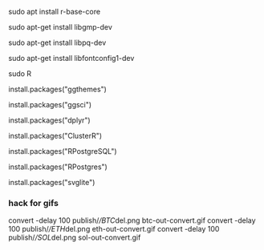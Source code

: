 sudo apt install r-base-core  

sudo apt-get install libgmp-dev

sudo apt-get install libpq-dev

sudo apt-get install libfontconfig1-dev

sudo R  

install.packages("ggthemes")  

install.packages("ggsci")  

install.packages("dplyr")  

install.packages("ClusterR")  

install.packages("RPostgreSQL")  

install.packages("RPostgres")  

install.packages("svglite")  

### hack for gifs

convert -delay 100 publish/*/BTC*del.png  btc-out-convert.gif
convert -delay 100 publish/*/ETH*del.png  eth-out-convert.gif
convert -delay 100 publish/*/SOL*del.png  sol-out-convert.gif